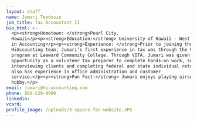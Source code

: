 ```yaml
---
layout: staff
name: Jumari Teodosio
job_title: Tax Accountant II
bio_html: >-
  <p><strong>Hometown: </strong>Pearl City,
  Hawaii</p><p><strong>Education:</strong> University of Hawaii - West Oahu, BA
  in Accounting</p><p><strong>Experience: </strong>Prior to joining the
  HiAccounting team, Jumari’s first experience in tax was through the VITA
  program at Leeward Community College. Through VITA, Jumari was given the
  opportunity as a volunteer tax preparer to complete hands-on work, such as
  interviewing clients and completing federal and state individual returns. He
  also has experience in office administration and customer
  service.</p><p><strong>Fun Fact:</strong> Jumari enjoys playing airsoft as a
  hobby.</p>
email: jumari@hi-accounting.com
phone: 808-529-9990
linkedin:
vcard:
profile_image: /uploads/3-square-for-website.JPG
---
```

